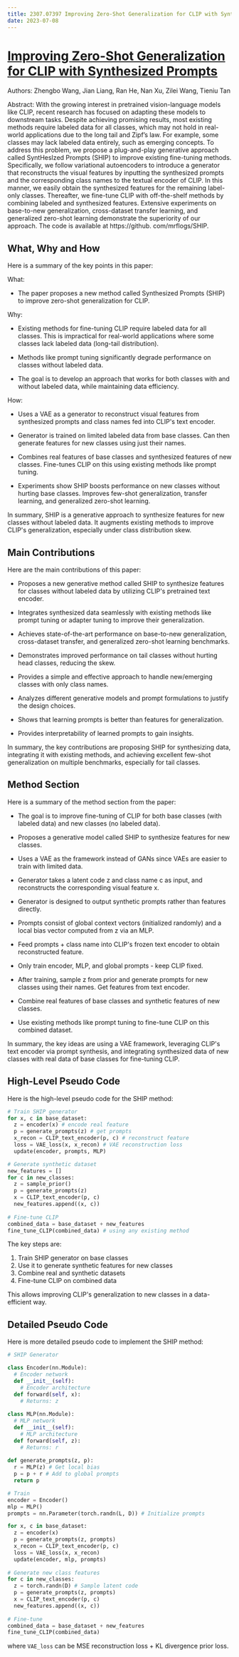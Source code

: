 ```yaml
---
title: 2307.07397 Improving Zero-Shot Generalization for CLIP with Synthesized Prompts
date: 2023-07-08
---
```


# [Improving Zero-Shot Generalization for CLIP with Synthesized Prompts](https://arxiv.org/abs/2307.07397)

Authors: Zhengbo Wang, Jian Liang, Ran He, Nan Xu, Zilei Wang, Tieniu Tan

Abstract: With the growing interest in pretrained vision-language models like CLIP, recent research has focused on adapting these models to downstream tasks. Despite achieving promising results, most existing methods require labeled data for all classes, which may not hold in real-world applications due to the long tail and Zipf’s law. For example, some classes may lack labeled data entirely, such as emerging concepts. To address this problem, we propose a plug-and-play generative approach called SyntHesIzed Prompts (SHIP) to improve existing fine-tuning methods. Specifically, we follow variational autoencoders to introduce a generator that reconstructs the visual features by inputting the synthesized prompts and the corresponding class names to the textual encoder of CLIP. In this manner, we easily obtain the synthesized features for the remaining label-only classes. Thereafter, we fine-tune CLIP with off-the-shelf methods by combining labeled and synthesized features. Extensive experiments on base-to-new generalization, cross-dataset transfer learning, and generalized zero-shot learning demonstrate the superiority of our approach. The code is available at https://github. com/mrflogs/SHIP.

## What, Why and How

 Here is a summary of the key points in this paper:

What: 
- The paper proposes a new method called Synthesized Prompts (SHIP) to improve zero-shot generalization for CLIP. 

Why:
- Existing methods for fine-tuning CLIP require labeled data for all classes. This is impractical for real-world applications where some classes lack labeled data (long-tail distribution).

- Methods like prompt tuning significantly degrade performance on classes without labeled data.

- The goal is to develop an approach that works for both classes with and without labeled data, while maintaining data efficiency.

How:
- Uses a VAE as a generator to reconstruct visual features from synthesized prompts and class names fed into CLIP's text encoder.

- Generator is trained on limited labeled data from base classes. Can then generate features for new classes using just their names.

- Combines real features of base classes and synthesized features of new classes. Fine-tunes CLIP on this using existing methods like prompt tuning.

- Experiments show SHIP boosts performance on new classes without hurting base classes. Improves few-shot generalization, transfer learning, and generalized zero-shot learning.

In summary, SHIP is a generative approach to synthesize features for new classes without labeled data. It augments existing methods to improve CLIP's generalization, especially under class distribution skew.

## Main Contributions

 Here are the main contributions of this paper:

- Proposes a new generative method called SHIP to synthesize features for classes without labeled data by utilizing CLIP's pretrained text encoder.

- Integrates synthesized data seamlessly with existing methods like prompt tuning or adapter tuning to improve their generalization.

- Achieves state-of-the-art performance on base-to-new generalization, cross-dataset transfer, and generalized zero-shot learning benchmarks.

- Demonstrates improved performance on tail classes without hurting head classes, reducing the skew.

- Provides a simple and effective approach to handle new/emerging classes with only class names.

- Analyzes different generative models and prompt formulations to justify the design choices.

- Shows that learning prompts is better than features for generalization.

- Provides interpretability of learned prompts to gain insights.

In summary, the key contributions are proposing SHIP for synthesizing data, integrating it with existing methods, and achieving excellent few-shot generalization on multiple benchmarks, especially for tail classes.

## Method Section

 Here is a summary of the method section from the paper:

- The goal is to improve fine-tuning of CLIP for both base classes (with labeled data) and new classes (no labeled data).

- Proposes a generative model called SHIP to synthesize features for new classes.

- Uses a VAE as the framework instead of GANs since VAEs are easier to train with limited data.

- Generator takes a latent code z and class name c as input, and reconstructs the corresponding visual feature x. 

- Generator is designed to output synthetic prompts rather than features directly.

- Prompts consist of global context vectors (initialized randomly) and a local bias vector computed from z via an MLP.

- Feed prompts + class name into CLIP's frozen text encoder to obtain reconstructed feature.

- Only train encoder, MLP, and global prompts - keep CLIP fixed.

- After training, sample z from prior and generate prompts for new classes using their names. Get features from text encoder.

- Combine real features of base classes and synthetic features of new classes.

- Use existing methods like prompt tuning to fine-tune CLIP on this combined dataset.

In summary, the key ideas are using a VAE framework, leveraging CLIP's text encoder via prompt synthesis, and integrating synthesized data of new classes with real data of base classes for fine-tuning CLIP.

## High-Level Pseudo Code

 Here is the high-level pseudo code for the SHIP method:

```python
# Train SHIP generator
for x, c in base_dataset:
  z = encoder(x) # encode real feature
  p = generate_prompts(z) # get prompts
  x_recon = CLIP_text_encoder(p, c) # reconstruct feature
  loss = VAE_loss(x, x_recon) # VAE reconstruction loss
  update(encoder, prompts, MLP)

# Generate synthetic dataset  
new_features = []
for c in new_classes:
  z = sample_prior() 
  p = generate_prompts(z)
  x = CLIP_text_encoder(p, c)
  new_features.append((x, c))
  
# Fine-tune CLIP 
combined_data = base_dataset + new_features
fine_tune_CLIP(combined_data) # using any existing method
```

The key steps are:
1. Train SHIP generator on base classes 
2. Use it to generate synthetic features for new classes
3. Combine real and synthetic datasets 
4. Fine-tune CLIP on combined data

This allows improving CLIP's generalization to new classes in a data-efficient way.

## Detailed Pseudo Code

 Here is more detailed pseudo code to implement the SHIP method:

```python
# SHIP Generator

class Encoder(nn.Module):
  # Encoder network
  def __init__(self):
    # Encoder architecture 
  def forward(self, x):
    # Returns: z
    
class MLP(nn.Module):
  # MLP network
  def __init__(self):
    # MLP architecture
  def forward(self, z):
    # Returns: r
  
def generate_prompts(z, p):
  r = MLP(z) # Get local bias 
  p = p + r # Add to global prompts
  return p 

# Train  
encoder = Encoder() 
mlp = MLP()
prompts = nn.Parameter(torch.randn(L, D)) # Initialize prompts

for x, c in base_dataset:
  z = encoder(x)
  p = generate_prompts(z, prompts) 
  x_recon = CLIP_text_encoder(p, c)  
  loss = VAE_loss(x, x_recon)
  update(encoder, mlp, prompts)
  
# Generate new class features   
for c in new_classes:
  z = torch.randn(D) # Sample latent code
  p = generate_prompts(z, prompts)
  x = CLIP_text_encoder(p, c)
  new_features.append((x, c))
  
# Fine-tune
combined_data = base_dataset + new_features
fine_tune_CLIP(combined_data) 
```

where `VAE_loss` can be MSE reconstruction loss + KL divergence prior loss.